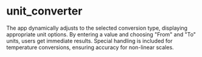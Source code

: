 # unit_converter
The app dynamically adjusts to the selected conversion type, displaying appropriate unit options. By entering a value and choosing "From" and "To" units, users get immediate results. Special handling is included for temperature conversions, ensuring accuracy for non-linear scales.
